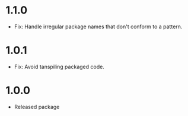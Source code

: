 # 1.1.0

-   Fix: Handle irregular package names that don't conform to a pattern.

# 1.0.1

-   Fix: Avoid tanspiling packaged code.

# 1.0.0

-   Released package
